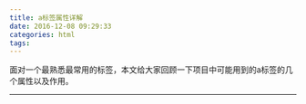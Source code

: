 ```yaml
---
title: a标签属性详解
date: 2016-12-08 09:29:33
categories: html
tags: 
---
```


面对一个最熟悉最常用的标签，本文给大家回顾一下项目中可能用到的a标签的几个属性以及作用。

---

<!--more-->

